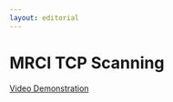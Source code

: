 ```yaml
---
layout: editorial
---
```


# MRCI TCP Scanning

[Video Demonstration](https://www.youtube.com/watch?v=mFwFCldF1yA)
